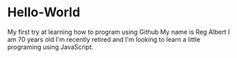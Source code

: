 # Hello-World
My first try at learning how to program using Github
My name is Reg Albert
I am 70 years old
I'm recently retired and I'm looking to learn a little programing using JavaScript.
